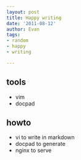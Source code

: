 ```yaml
---
layout: post
title: Happy writing
date: '2011-08-12'
author: Evan
tags:
- random
- happy
- writing

---
```

## tools
- vim
- docpad

## howto
- vi to write in markdown
- docpad to generate
- nginx to serve
